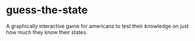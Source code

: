 # guess-the-state
A graphically interactive game for americans to test their knowledge on just how much they know their states.

